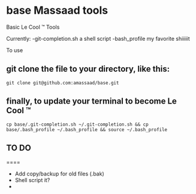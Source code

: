 base Massaad tools
====

Basic Le Cool &trade; Tools

Currently:
-git-completion.sh
  a shell script
-bash_profile
  my favorite shiiiiit

To use 

## git clone the file to your directory, like this:
`git clone git@github.com:amassaad/base.git`

## finally, to update your terminal to become Le Cool &trade;
`cp base/.git-completion.sh ~/.git-completion.sh &&
cp base/.bash_profile ~/.bash_profile &&
source ~/.bash_profile`

## TO DO
====
* Add copy/backup for old files (.bak)
* Shell script it?
* 
